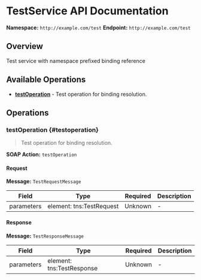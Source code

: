 # TestService API Documentation

**Namespace:** `http://example.com/test`
**Endpoint:** `http://example.com/test`

## Overview

Test service with namespace prefixed binding reference

## Available Operations

- **[testOperation](#testoperation)** - Test operation for binding resolution.

## Operations

### testOperation {#testoperation}

> Test operation for binding resolution.

**SOAP Action:** `testOperation`

#### Request

**Message:** `TestRequestMessage`

| Field | Type | Required | Description |
|-------|------|----------|-------------|
| parameters | element: tns:TestRequest | Unknown | - |

#### Response

**Message:** `TestResponseMessage`

| Field | Type | Required | Description |
|-------|------|----------|-------------|
| parameters | element: tns:TestResponse | Unknown | - |


